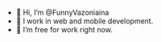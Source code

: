 - 👋 Hi, I’m @FunnyVazoniaina
- 👀 I work in web and mobile development.
- 💞️ I’m free for work right now.

<!---
FunnyVazoniaina/FunnyVazoniaina is a ✨ special ✨ repository because its `README.md` (this file) appears on your GitHub profile.
You can click the Preview link to take a look at your changes.
--->
